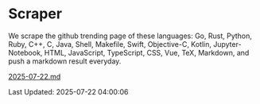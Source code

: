 # Scraper

We scrape the github trending page of these languages: Go, Rust, Python, Ruby, C++, C, Java, Shell, Makefile, Swift, Objective-C, Kotlin, Jupyter-Notebook, HTML, JavaScript, TypeScript, CSS, Vue, TeX, Markdown, and push a markdown result everyday.

[2025-07-22.md](https://github.com/yangwenmai/github-trending-backup/blob/master/2025-07-22.md)

Last Updated: 2025-07-22 04:00:06